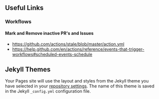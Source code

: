 ## Useful Links

### Workflows

#### Mark and Remove inactive PR's and Issues
- https://github.com/actions/stale/blob/master/action.yml
- https://help.github.com/en/actions/reference/events-that-trigger-workflows#scheduled-events-schedule

## Jekyll Themes

Your Pages site will use the layout and styles from the Jekyll theme you have selected in your [repository settings](https://github.com/william76/JenkinsTest/settings). The name of this theme is saved in the Jekyll `_config.yml` configuration file.
